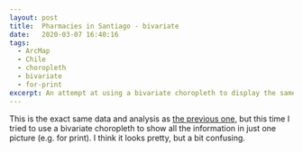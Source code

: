 ```yaml
---
layout: post
title:  Pharmacies in Santiago - bivariate
date:   2020-03-07 16:40:16
tags:
  - ArcMap
  - Chile
  - choropleth
  - bivariate
  - for-print
excerpt: An attempt at using a bivariate choropleth to display the same dataset as the map below.
--- 
```


This is the exact same data and analysis as <a href="{{ site.baseurl }}/pharmacies/">the previous one</a>, but this time I tried to use a bivariate choropleth to show all the information in just one picture (e.g. for print).
I think it looks pretty, but a bit confusing.


<figure class="align-center">
  <img src="{{ '/img/ph_bivariate_shifted.jpg' | absolute_url }}" alt="">
</figure> 